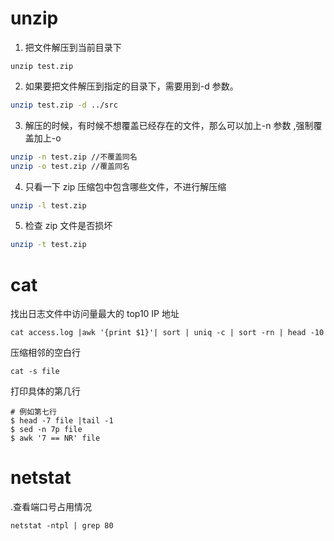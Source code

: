 # unzip

1. 把文件解压到当前目录下

```shell
unzip test.zip
```

2. 如果要把文件解压到指定的目录下，需要用到-d 参数。

```sh
unzip test.zip -d ../src
```

3. 解压的时候，有时候不想覆盖已经存在的文件，那么可以加上-n 参数 ,强制覆盖加上-o

```sh
unzip -n test.zip //不覆盖同名
unzip -o test.zip //覆盖同名
```

4. 只看一下 zip 压缩包中包含哪些文件，不进行解压缩

```sh
unzip -l test.zip
```

5. 检查 zip 文件是否损坏

```sh
unzip -t test.zip
```

# cat

找出日志文件中访问量最大的 top10 IP 地址

```shell
cat access.log |awk '{print $1}'| sort | uniq -c | sort -rn | head -10
```

压缩相邻的空白行

```shell
cat -s file
```

打印具体的第几行

```shell
# 例如第七行
$ head -7 file |tail -1
$ sed -n 7p file
$ awk '7 == NR' file
```



# netstat

.查看端口号占用情况

```
netstat -ntpl | grep 80
```

